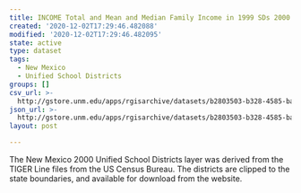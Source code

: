 ```yaml
---
title: INCOME Total and Mean and Median Family Income in 1999 SDs 2000
created: '2020-12-02T17:29:46.482088'
modified: '2020-12-02T17:29:46.482095'
state: active
type: dataset
tags:
  - New Mexico
  - Unified School Districts
groups: []
csv_url: >-
  http://gstore.unm.edu/apps/rgisarchive/datasets/b2803503-b328-4585-ba3e-7c8e2584741b/ksd246data98693024_schd_view.derived.csv
json_url: >-
  http://gstore.unm.edu/apps/rgisarchive/datasets/b2803503-b328-4585-ba3e-7c8e2584741b/ksd246data98693024_schd_view.derived.json
layout: post

---
```

The New Mexico 2000 Unified School Districts layer was derived from  the TIGER Line files from the US Census Bureau. The districts are clipped to the state boundaries, and available for download from the website.
